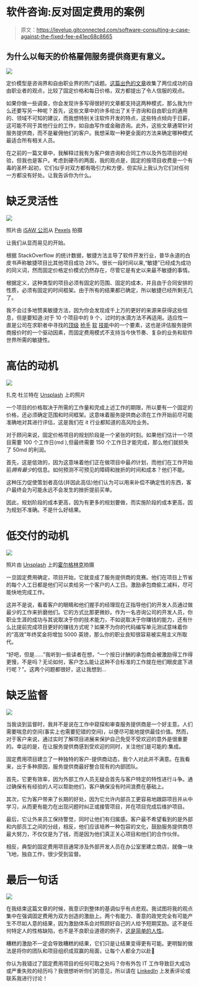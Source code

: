 # 软件咨询:反对固定费用的案例

> 原文：<https://levelup.gitconnected.com/software-consulting-a-case-against-the-fixed-fee-e41ec68c8665>

## 为什么以每天的价格雇佣服务提供商更有意义。

![](img/0b9ee866bbbf918ef822bb79e4051ba1.png)

定价模型是咨询界和自由职业界的热门话题。[这篇出色的文章](https://www.bidsketch.com/blog/clients/hourly-vs-fixed/)收集了两位成功的自由职业者的观点，比较了固定价格和每日价格，双方都提出了令人信服的观点。

如果你做一些调查，你会发现许多写得很好的文章都支持这两种模式，那么我为什么还要写另一种呢？首先，这些文章中的许多给出了关于咨询和自由职业的通用的、领域不可知的建议，而我想特别关注软件开发的特点，这些特点倾向于日薪，这可能不同于其他行业的工作，如自由写作或金融咨询。此外，这些文章通常针对服务提供商，而不是雇佣他们的客户。我想采取一种更全面的方法来确定哪种模式最适合所有相关人员。

在之前的一篇文章中，我解释过我有为客户做咨询和合同工作以及外包项目的经验，但我也是客户。考虑到硬币的两面，我的观点是，固定的按项目收费是一个有毒的圣杯:起初，它们似乎对双方都有吸引力和方便，但实际上我认为它们对任何一方都没有好处。让我告诉你为什么。

# 缺乏灵活性

![](img/c6d98eafcb5c20514556b1bbcd1af477.png)

照片由 [iSAW 公司](https://www.pexels.com/@isaw-company-66472?utm_content=attributionCopyText&utm_medium=referral&utm_source=pexels)从 [Pexels](https://www.pexels.com/photo/man-riding-on-bull-1124079/?utm_content=attributionCopyText&utm_medium=referral&utm_source=pexels) 拍摄

让我们从显而易见的开始。

根据 StackOverflow 的统计数据，敏捷方法主导了软件开发行业，普华永道的白皮书声称敏捷项目比其他项目成功 28%。很长一段时间以来,“敏捷”已经成为成功的同义词，然而固定价格定价模式仍然存在，尽管它是有史以来最不敏捷的事情。

根据定义，这种类型的项目必须有固定的范围、固定的成本，并且由于合同安排的性质，必须有固定的时间框架。由于所有的结果都已确定，所以敏捷已经所剩无几了。

我不会过多地赞美敏捷方法，因为你会发现成千上万的更好的来源来获得这些信息，但是要知道:对于 10 个项目中的 9 个，过时的水滴方法不再适用。适应性一直是公司在求职者中寻找的[顶级](https://resumegenius.com/blog/resume-help/soft-skills) [抢手](https://www.monster.com/career-advice/article/soft-skills-you-need) [软](https://www.thebalancecareers.com/list-of-soft-skills-2063770) [技能](https://www.livecareer.com/resources/jobs/search/soft-skills-in-demand)中的一个要素，这也是评估服务提供商报价时的一个驱动因素，而固定费用模式不支持当今快节奏、复杂的业务和软件世界所需的敏捷性。

# 高估的动机

![](img/b457be01066494026c2db969139fcacc.png)

扎克·杜兰特在 [Unsplash](https://unsplash.com/s/photos/reaching-sky?utm_source=unsplash&utm_medium=referral&utm_content=creditCopyText) 上的照片

一个项目的价格取决于所需的工作量和完成上述工作的期限，所以要有一个固定的价格，还必须确定范围和时间框架。这意味着服务提供商必须在工作开始前尽可能准确地对其进行评估，这是我们在 it 行业都知道的高风险业务。

对于顾问来说，固定价格项目的规划阶段是一个紧张的时刻。如果他们估计一个项目需要 100 个工作日(md ),但最终需要 150 个工作日才能完成，那么他们就损失了 50md 的利润。

首先，这是低效的，因为这意味着他们正在做项目中最*的*计划，而他们在工作开始前*拥有最少*的信息。如何预测不可预见的障碍和挫折的时间和成本？他们不能。

这种压力促使策划者高估(并因此高估)他们认为可以用来补偿不确定性的东西，客户最终会为可能永远不会发生的挫折提前买单。

因此，规划阶段的成本更高，因为有更多的规划要做，而实施阶段的成本更高，因为规划不准确。不是什么好结果。

# 低交付的动机

![](img/717243479bc5dd5a098c16dc322987c7.png)

照片由 [Unsplash](https://unsplash.com/s/photos/lazy?utm_source=unsplash&utm_medium=referral&utm_content=creditCopyText) 上的[霍尔格林克](https://unsplash.com/@photoholgic?utm_source=unsplash&utm_medium=referral&utm_content=creditCopyText)拍摄

一旦固定费用确定，项目开始，它就变成了服务提供商的竞赛。他们在项目上节省的每个人工日都是他们可以卖给另一个客户的人工日。激励承包商偷工减料，尽可能快地完成工作。

这并不是说，看着客户的眼睛和他们握手的经理现在正指导他们的开发人员通过做最少的工作来折磨他们。它的方式比那更微妙。作为一名咨询公司的开发人员，你职业生涯的成功与其说取决于你的技术能力，不如说取决于你赚钱的能力，还有什么比提前完成项目更好的赚钱方式呢？如果不为你的代码编写单元测试意味着你的“高效”年终奖金将增加 5000 英镑，那么你的职业良知很容易被实用主义所取代。

“好吧，但是……”我听到一些读者在想，“一个按日计酬的承包商会被激励得工作得更慢，不是吗？无论如何，客户怎么能让这种不合标准的工作就在他们眼皮底下进行呢？”。这两个问题都很好，这让我想到…

# 缺乏监督

![](img/ab1746712803e31c5b051bc08b19e580.png)

当我谈到监督时，我并不是说在工作中窥探和审查服务提供商是一个好主意。人们需要喘息的空间(事实上也需要犯错的空间)，以便尽可能地提供最佳价值。然而，对于客户来说，通过实时了解项目进展来保护自己免受不受欢迎的意外是很重要的。幸运的是，在让服务提供商感到受欢迎的同时，关注他们是可能的:集成。

固定费用项目建立了一种独特的客户-提供商动态，我个人对此并不满意。在我看来，出于多种原因，服务提供商最好整合现有的内部团队。

首先，它更有效率，因为外部工作人员无疑会首先与客户特定的特性进行斗争。通过确保有有经验的人可以帮助他们，客户确保没有时间浪费在基础上。

其次，它为客户带来了长期的好处，因为它允许内部员工更容易地跟踪项目并从中学习，从而更有能力在出现问题时纠正或接管项目，并在项目完成后维护项目。

最后，它让外来员工保持警觉，同时让他们有归属感。客户最不希望看到的是外部和内部员工之间的分歧，相反，他们应该培养一种包容的文化，鼓励服务提供商尽最大努力，不仅仅是为了钱，而是因为他们真正关心项目和他们的合作伙伴。

相反，典型的固定费用项目通常涉及外部开发人员在办公室里建立商店，就像一块飞地，独自工作，很少受到监督。

# 最后一句话

![](img/b361d0b48a6f2c73ad43e7533a0a7e6b.png)

在我结束这篇文章的时候，我意识到整体的基调似乎有点悲观。我试图将我的观点集中在强调固定费用为双方创造的激励上。两个有能力、善意的政党完全有可能产生不尽如人意的结果，因为激励体系会对照顾好自己的人给予短期奖励。这不是任何特定人的性格缺陷，也不是不良职业道德的例子，[这是简单的人性](https://en.wikipedia.org/wiki/Prisoner%27s_dilemma)。

糟糕的激励不一定会导致糟糕的结果，它们只是让结果变得更有可能。更明智的做法是将你的团队和项目组织成双赢的局面，让每个人都全力以赴🙂

你认为我错过了固定费用项目的任何可取之处吗？你有外包 IT 工作导致巨大成功或严重失败的经历吗？我很想听听你们的意见，所以请在 [LinkedIn](https://www.linkedin.com/in/theo-pendle-1630a52a/) 上发表评论或联系我进行讨论！